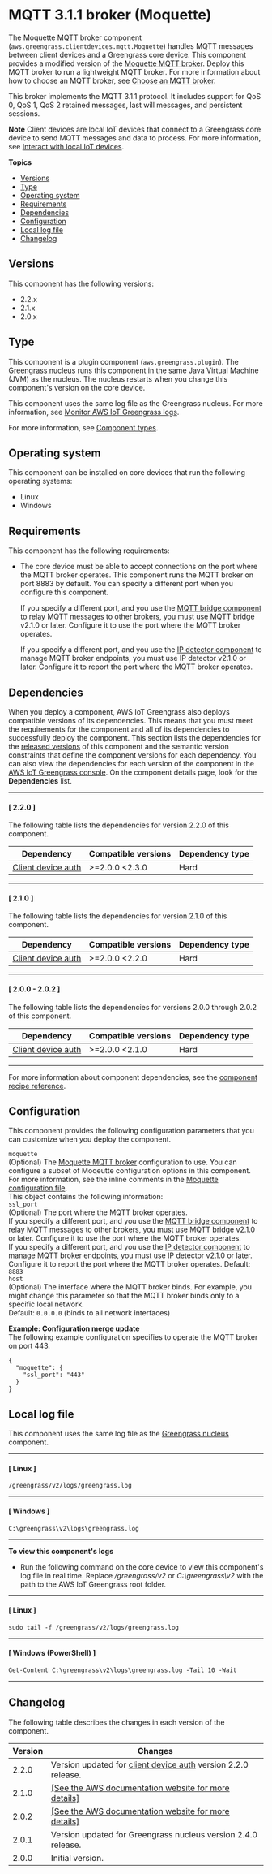 # MQTT 3\.1\.1 broker \(Moquette\)<a name="mqtt-broker-moquette-component"></a>

The Moquette MQTT broker component \(`aws.greengrass.clientdevices.mqtt.Moquette`\) handles MQTT messages between client devices and a Greengrass core device\. This component provides a modified version of the [Moquette MQTT broker](https://github.com/moquette-io/moquette)\. Deploy this MQTT broker to run a lightweight MQTT broker\. For more information about how to choose an MQTT broker, see [Choose an MQTT broker](choose-local-mqtt-broker.md)\.

This broker implements the MQTT 3\.1\.1 protocol\. It includes support for QoS 0, QoS 1, QoS 2 retained messages, last will messages, and persistent sessions\.

**Note**  <a name="client-device-component-context"></a>
Client devices are local IoT devices that connect to a Greengrass core device to send MQTT messages and data to process\. For more information, see [Interact with local IoT devices](interact-with-local-iot-devices.md)\.

**Topics**
+ [Versions](#mqtt-broker-moquette-component-versions)
+ [Type](#mqtt-broker-moquette-component-type)
+ [Operating system](#mqtt-broker-moquette-component-os-support)
+ [Requirements](#mqtt-broker-moquette-component-requirements)
+ [Dependencies](#mqtt-broker-moquette-component-dependencies)
+ [Configuration](#mqtt-broker-moquette-component-configuration)
+ [Local log file](#mqtt-broker-moquette-component-log-file)
+ [Changelog](#mqtt-broker-moquette-component-changelog)

## Versions<a name="mqtt-broker-moquette-component-versions"></a>

This component has the following versions:
+ 2\.2\.x
+ 2\.1\.x
+ 2\.0\.x

## Type<a name="mqtt-broker-moquette-component-type"></a>

<a name="public-component-type-plugin-para1"></a>This component is a plugin component \(`aws.greengrass.plugin`\)\. The [Greengrass nucleus](greengrass-nucleus-component.md) runs this component in the same Java Virtual Machine \(JVM\) as the nucleus\. The nucleus restarts when you change this component's version on the core device\.

<a name="public-component-type-plugin-para2"></a>This component uses the same log file as the Greengrass nucleus\. For more information, see [Monitor AWS IoT Greengrass logs](monitor-logs.md)\.

<a name="public-component-type-more-information"></a>For more information, see [Component types](develop-greengrass-components.md#component-types)\.

## Operating system<a name="mqtt-broker-moquette-component-os-support"></a>

This component can be installed on core devices that run the following operating systems:
+ Linux
+ Windows

## Requirements<a name="mqtt-broker-moquette-component-requirements"></a>

This component has the following requirements:
+ The core device must be able to accept connections on the port where the MQTT broker operates\. This component runs the MQTT broker on port 8883 by default\. You can specify a different port when you configure this component\.

  <a name="mqtt-broker-configuration-mqtt-bridge-requirement"></a>If you specify a different port, and you use the [MQTT bridge component](mqtt-bridge-component.md) to relay MQTT messages to other brokers, you must use MQTT bridge v2\.1\.0 or later\. Configure it to use the port where the MQTT broker operates\.

  <a name="mqtt-broker-configuration-ip-detector-requirement"></a>If you specify a different port, and you use the [IP detector component](ip-detector-component.md) to manage MQTT broker endpoints, you must use IP detector v2\.1\.0 or later\. Configure it to report the port where the MQTT broker operates\.

## Dependencies<a name="mqtt-broker-moquette-component-dependencies"></a>

When you deploy a component, AWS IoT Greengrass also deploys compatible versions of its dependencies\. This means that you must meet the requirements for the component and all of its dependencies to successfully deploy the component\. This section lists the dependencies for the [released versions](#mqtt-broker-moquette-component-changelog) of this component and the semantic version constraints that define the component versions for each dependency\. You can also view the dependencies for each version of the component in the [AWS IoT Greengrass console](https://console.aws.amazon.com/greengrass)\. On the component details page, look for the **Dependencies** list\.

------
#### [ 2\.2\.0 ]

The following table lists the dependencies for version 2\.2\.0 of this component\.


| Dependency | Compatible versions | Dependency type | 
| --- | --- | --- | 
| [Client device auth](client-device-auth-component.md) | >=2\.0\.0 <2\.3\.0 | Hard | 

------
#### [ 2\.1\.0 ]

The following table lists the dependencies for version 2\.1\.0 of this component\.


| Dependency | Compatible versions | Dependency type | 
| --- | --- | --- | 
| [Client device auth](client-device-auth-component.md) | >=2\.0\.0 <2\.2\.0 | Hard | 

------
#### [ 2\.0\.0 \- 2\.0\.2 ]

The following table lists the dependencies for versions 2\.0\.0 through 2\.0\.2 of this component\.


| Dependency | Compatible versions | Dependency type | 
| --- | --- | --- | 
| [Client device auth](client-device-auth-component.md) | >=2\.0\.0 <2\.1\.0 | Hard | 

------

For more information about component dependencies, see the [component recipe reference](component-recipe-reference.md#recipe-reference-component-dependencies)\.

## Configuration<a name="mqtt-broker-moquette-component-configuration"></a>

This component provides the following configuration parameters that you can customize when you deploy the component\.

`moquette`  
\(Optional\) The [Moquette MQTT broker](https://github.com/moquette-io/moquette) configuration to use\. You can configure a subset of Moqeutte configuration options in this component\. For more information, see the inline comments in the [Moquette configuration file](https://github.com/moquette-io/moquette/blob/master/distribution/src/main/resources/moquette.conf)\.  
This object contains the following information:    
`ssl_port`  
\(Optional\) The port where the MQTT broker operates\.  
<a name="mqtt-broker-configuration-mqtt-bridge-requirement"></a>If you specify a different port, and you use the [MQTT bridge component](mqtt-bridge-component.md) to relay MQTT messages to other brokers, you must use MQTT bridge v2\.1\.0 or later\. Configure it to use the port where the MQTT broker operates\.  
<a name="mqtt-broker-configuration-ip-detector-requirement"></a>If you specify a different port, and you use the [IP detector component](ip-detector-component.md) to manage MQTT broker endpoints, you must use IP detector v2\.1\.0 or later\. Configure it to report the port where the MQTT broker operates\.
Default: `8883`  
`host`  
\(Optional\) The interface where the MQTT broker binds\. For example, you might change this parameter so that the MQTT broker binds only to a specific local network\.  
Default: `0.0.0.0` \(binds to all network interfaces\)

**Example: Configuration merge update**  
The following example configuration specifies to operate the MQTT broker on port 443\.  

```
{
  "moquette": {
    "ssl_port": "443"
  }
}
```

## Local log file<a name="mqtt-broker-moquette-component-log-file"></a>

This component uses the same log file as the [Greengrass nucleus](greengrass-nucleus-component.md) component\.

------
#### [ Linux ]

```
/greengrass/v2/logs/greengrass.log
```

------
#### [ Windows ]

```
C:\greengrass\v2\logs\greengrass.log
```

------

**To view this component's logs**
+ Run the following command on the core device to view this component's log file in real time\. Replace */greengrass/v2* or *C:\\greengrass\\v2* with the path to the AWS IoT Greengrass root folder\.

------
#### [ Linux ]

  ```
  sudo tail -f /greengrass/v2/logs/greengrass.log
  ```

------
#### [ Windows \(PowerShell\) ]

  ```
  Get-Content C:\greengrass\v2\logs\greengrass.log -Tail 10 -Wait
  ```

------

## Changelog<a name="mqtt-broker-moquette-component-changelog"></a>

The following table describes the changes in each version of the component\.


|  **Version**  |  **Changes**  | 
| --- | --- | 
|  2\.2\.0  |  Version updated for [client device auth](client-device-auth-component.md) version 2\.2\.0 release\.  | 
|  2\.1\.0  |  [\[See the AWS documentation website for more details\]](http://docs.aws.amazon.com/greengrass/v2/developerguide/mqtt-broker-moquette-component.html)  | 
|  2\.0\.2  |  [\[See the AWS documentation website for more details\]](http://docs.aws.amazon.com/greengrass/v2/developerguide/mqtt-broker-moquette-component.html)  | 
|  2\.0\.1  |  Version updated for Greengrass nucleus version 2\.4\.0 release\.  | 
|  2\.0\.0  |  Initial version\.  | 
